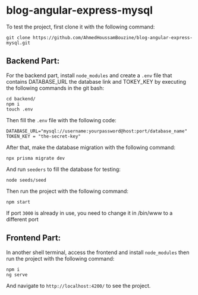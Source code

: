 # blog-angular-express-mysql

To test the project, first clone it with the following command:
```
git clone https://github.com/AhmedHoussamBouzine/blog-angular-express-mysql.git

```
## Backend Part:

For the backend part, install `node_modules` and create a `.env` file that contains DATABASE_URL the database link and TOKEY_KEY by executing the following commands in the git bash:

```
cd backend/
npm i 
touch .env
```
Then fill the `.env` file with the following code:

```
DATABASE_URL="mysql://username:yourpassword@host:port/database_name"
TOKEN_KEY = "the-secret-key"
```
After that, make the database migration with the following command:
```
npx prisma migrate dev
```

And run `seeders` to fill the database for testing:

```
node seeds/seed

```
Then run the project with the following command:
```
npm start
```

If port `3000` is already in use, you need to change it in /bin/www to a different port
 
## Frontend Part:

In another shell terminal, access the frontend and install `node_modules` then run the project with the following command: 

```
npm i
ng serve
```
And navigate to `http://localhost:4200/` to see the project.













